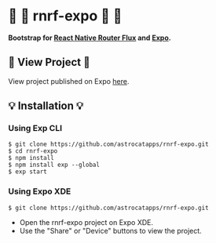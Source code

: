 # :ear_of_rice: :ear_of_rice: rnrf-expo :ear_of_rice: :ear_of_rice:

**Bootstrap for [React Native Router Flux](https://github.com/aksonov/react-native-router-flux) and [Expo](https://docs.expo.io/).**

## :iphone: View Project :iphone:

View project published on Expo [here](https://expo.io/@reactappz/rnrf-expo).

## :bulb: Installation :bulb:
### Using Exp CLI
```
$ git clone https://github.com/astrocatapps/rnrf-expo.git
$ cd rnrf-expo
$ npm install
$ npm install exp --global
$ exp start
```

### Using Expo XDE

`$ git clone https://github.com/astrocatapps/rnrf-expo.git`

* Open the rnrf-expo project on Expo XDE.
* Use the "Share" or "Device" buttons to view the project.
